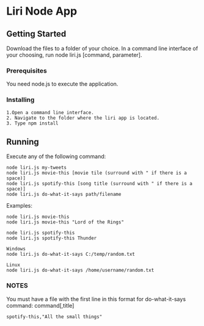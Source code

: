 # Liri Node App

## Getting Started

Download the files to a folder of your choice.
In a command line interface of your choosing, run node liri.js [command, parameter].

### Prerequisites

You need node.js to execute the application.

### Installing
```
1.Open a command line interface.
2. Navigate to the folder where the liri app is located.
3. Type npm install
```

## Running

Execute any of the following command:
```
node liri.js my-tweets
node liri.js movie-this [movie tile (surround with " if there is a space)]
node liri.js spotify-this [song title (surround with " if there is a space)]
node liri.js do-what-it-says path/filename
```

Examples:
```
node liri.js movie-this
node liri.js movie-this "Lord of the Rings"

node liri.js spotify-this
node liri.js spotify-this Thunder

Windows
node liri.js do-what-it-says C:/temp/random.txt

Linux
node liri.js do-what-it-says /home/username/random.txt
```

### NOTES
You must have a file with the first line in this format for do-what-it-says command:
command[,title]
```
spotify-this,"All the small things"
```
